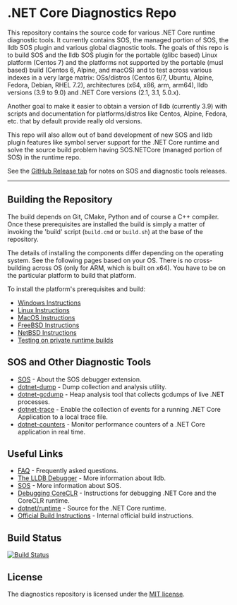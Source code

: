 .NET Core Diagnostics Repo
==========================

This repository contains the source code for various .NET Core runtime diagnostic tools. It currently contains SOS, the managed portion of SOS, the lldb SOS plugin and various global diagnostic tools. The goals of this repo is to build SOS and the lldb SOS plugin for the portable (glibc based) Linux platform (Centos 7) and the platforms not supported by the portable (musl based) build (Centos 6, Alpine, and macOS) and to test across various indexes in a very large matrix: OSs/distros (Centos 6/7, Ubuntu, Alpine, Fedora, Debian, RHEL 7.2), architectures (x64, x86, arm, arm64), lldb versions (3.9 to 9.0) and .NET Core versions (2.1, 3.1, 5.0.x).

Another goal to make it easier to obtain a version of lldb (currently 3.9) with scripts and documentation for platforms/distros like Centos, Alpine, Fedora, etc. that by default provide really old versions.

This repo will also allow out of band development of new SOS and lldb plugin features like symbol server support for the .NET Core runtime and solve the source build problem having SOS.NETCore (managed portion of SOS) in the runtime repo.

See the [GitHub Release tab](https://github.com/dotnet/diagnostics/releases) for notes on SOS and diagnostic tools releases.

--------------------------
## Building the Repository

The build depends on Git, CMake, Python and of course a C++ compiler.  Once these prerequisites are installed
the build is simply a matter of invoking the 'build' script (`build.cmd` or `build.sh`) at the base of the
repository.

The details of installing the components differ depending on the operating system.  See the following
pages based on your OS.  There is no cross-building across OS (only for ARM, which is built on x64).
You have to be on the particular platform to build that platform.

To install the platform's prerequisites and build:

 * [Windows Instructions](documentation/building/windows-instructions.md)
 * [Linux Instructions](documentation/building/linux-instructions.md)
 * [MacOS Instructions](documentation/building/osx-instructions.md)
 * [FreeBSD Instructions](documentation/building/freebsd-instructions.md)
 * [NetBSD Instructions](documentation/building/netbsd-instructions.md)
 * [Testing on private runtime builds](documentation/privatebuildtesting.md)

## SOS and Other Diagnostic Tools

* [SOS](documentation/sos.md) - About the SOS debugger extension.
* [dotnet-dump](documentation/dotnet-dump-instructions.md) - Dump collection and analysis utility.
* [dotnet-gcdump](documentation/dotnet-gcdump-instructions.md) - Heap analysis tool that collects gcdumps of live .NET processes.
* [dotnet-trace](documentation/dotnet-trace-instructions.md) - Enable the collection of events for a running .NET Core Application to a local trace file.
* [dotnet-counters](documentation/dotnet-counters-instructions.md) - Monitor performance counters of a .NET Core application in real time. 

## Useful Links

* [FAQ](documentation/FAQ.md) - Frequently asked questions.
* [The LLDB Debugger](http://lldb.llvm.org/index.html) - More information about lldb.
* [SOS](https://msdn.microsoft.com/en-us/library/bb190764(v=vs.110).aspx) - More information about SOS.
* [Debugging CoreCLR](https://github.com/dotnet/runtime/blob/master/docs/workflow/debugging/coreclr/debugging.md) - Instructions for debugging .NET Core and the CoreCLR runtime.
* [dotnet/runtime](https://github.com/dotnet/runtime) - Source for the .NET Core runtime.
* [Official Build Instructions](documentation/building/official-build-instructions.md) - Internal official build instructions.

[//]: # (Begin current test results)

## Build Status

[![Build Status](https://dnceng.visualstudio.com/public/_apis/build/status/dotnet/diagnostics/diagnostics-public-ci?branchName=master)](https://dnceng.visualstudio.com/public/_build/latest?definitionId=72&branchName=master)

[//]: # (End current test results)


## License

The diagnostics repository is licensed under the [MIT license](LICENSE.TXT).
